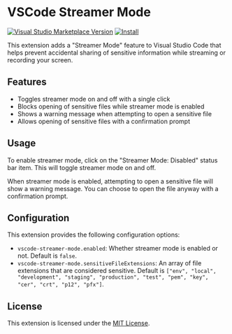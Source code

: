 # VSCode Streamer Mode

[![Visual Studio Marketplace Version](https://img.shields.io/visual-studio-marketplace/v/shubhisroking.vscode-streamer-mode?color=blue&label=Version&logo=visual-studio-code)](https://marketplace.visualstudio.com/items?itemName=shubhisroking.vscode-streamer-mode)
[![Install](https://img.shields.io/badge/Install-VSCode%20Streamer%20Mode-blue)](vscode:extension/shubhisroking.vscode-streamer-mode)

This extension adds a "Streamer Mode" feature to Visual Studio Code that helps prevent accidental sharing of sensitive information while streaming or recording your screen.

## Features

- Toggles streamer mode on and off with a single click
- Blocks opening of sensitive files while streamer mode is enabled
- Shows a warning message when attempting to open a sensitive file
- Allows opening of sensitive files with a confirmation prompt

## Usage

To enable streamer mode, click on the "Streamer Mode: Disabled" status bar item. This will toggle streamer mode on and off.

When streamer mode is enabled, attempting to open a sensitive file will show a warning message. You can choose to open the file anyway with a confirmation prompt.

## Configuration

This extension provides the following configuration options:

- `vscode-streamer-mode.enabled`: Whether streamer mode is enabled or not. Default is `false`.
- `vscode-streamer-mode.sensitiveFileExtensions`: An array of file extensions that are considered sensitive. Default is `["env", "local", "development", "staging", "production", "test", "pem", "key", "cer", "crt", "p12", "pfx"]`.

## License

This extension is licensed under the [MIT License](LICENSE).
